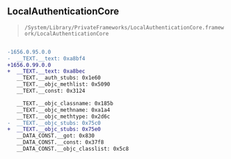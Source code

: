 ## LocalAuthenticationCore

> `/System/Library/PrivateFrameworks/LocalAuthenticationCore.framework/LocalAuthenticationCore`

```diff

-1656.0.95.0.0
-  __TEXT.__text: 0xa8bf4
+1656.0.99.0.0
+  __TEXT.__text: 0xa8bec
   __TEXT.__auth_stubs: 0x1e60
   __TEXT.__objc_methlist: 0x5090
   __TEXT.__const: 0x3124

   __TEXT.__objc_classname: 0x185b
   __TEXT.__objc_methname: 0xa1a4
   __TEXT.__objc_methtype: 0x2d6c
-  __TEXT.__objc_stubs: 0x75c0
+  __TEXT.__objc_stubs: 0x75e0
   __DATA_CONST.__got: 0x830
   __DATA_CONST.__const: 0x37f8
   __DATA_CONST.__objc_classlist: 0x5c8

```

